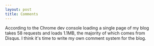 ```yaml
---
layout: post
title: Comments
---
```


According to the Chrome dev console loading a single page of my blog takes
58 requests and loads 1.1MB, the majority of which comes from Disqus.
I think it's time to write my own comment system for the blog.
